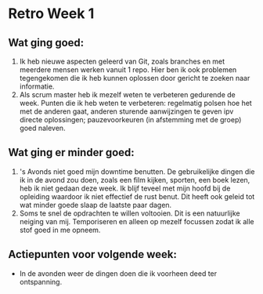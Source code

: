 # Retro Week 1

## Wat ging goed:
1. Ik heb nieuwe aspecten geleerd van Git, zoals branches en met meerdere mensen werken vanuit 1 repo. Hier ben ik ook problemen tegengekomen die ik heb kunnen oplossen door gericht te zoeken naar informatie.
2. Als scrum master heb ik mezelf weten te verbeteren gedurende de week. Punten die ik heb weten te verbeteren: regelmatig polsen hoe het met de anderen gaat, anderen sturende aanwijzingen te geven ipv directe oplossingen; pauzevoorkeuren (in afstemming met de groep) goed naleven.

## Wat ging er minder goed:
1. 's Avonds niet goed mijn downtime benutten. De gebruikelijke dingen die ik in de avond zou doen, zoals een film kijken, sporten, een boek lezen, heb ik niet gedaan deze week. Ik blijf teveel met mijn hoofd bij de opleiding waardoor ik niet effectief de rust benut. Dit heeft ook geleid tot wat minder goede slaap de laatste paar dagen.
2. Soms te snel de opdrachten te willen voltooien. Dit is een natuurlijke neiging van mij. Temporiseren en alleen op mezelf focussen zodat ik alle stof goed in me opneem.

## Actiepunten voor volgende week:
* In de avonden weer de dingen doen die ik voorheen deed ter ontspanning.
